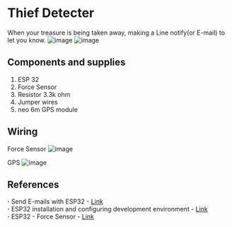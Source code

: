 # Thief Detecter
When your treasure is being taken away, making a Line notify(or E-mail) to let you know.
![image](https://github.com/MarseusFu/Embedded-System/blob/master/line%20notify.jpg)
![image](https://github.com/MarseusFu/Embedded-System/blob/master/Email.jpg)
## Components and supplies
1. ESP 32
2. Force Sensor
3. Resistor 3.3k ohm
4. Jumper wires
5. neo 6m GPS module

## Wiring
Force Sensor
![image](https://github.com/MarseusFu/Embedded-System/blob/master/Wiring/ForceSensor.jpg)

GPS
![image](https://github.com/MarseusFu/Embedded-System/blob/master/Wiring/GPS.jpg)
## References
**‧** Send E-mails with ESP32 - [Link](https://www.mischianti.org/2020/06/16/send-email-with-attachments-emailsender-v2-x-library-esp32-and-esp8266-part-2/#ESP32)<br>
**‧** ESP32 installation and configuring development environment - [Link](https://www.mischianti.org/2020/06/16/send-email-with-attachments-emailsender-v2-x-library-esp32-and-esp8266-part-2/#ESP32)<br>
**‧** ESP32 - Force Sensor  - [Link](https://esp32io.com/tutorials/esp32-force-sensor)<br>